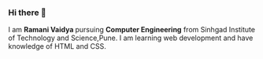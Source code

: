 ### Hi there 👋
I am <b> Ramani Vaidya </b> pursuing <b> Computer Engineering</b> from Sinhgad Institute of Technology and Science,Pune.
I am learning web development and have knowledge of HTML and CSS.
 <!---
**RamaniVaidya/RamaniVaidya** is a ✨ _special_ ✨ repository because its `README.md` (this file) appears on your GitHub profile.

Here are some ideas to get you started:

- 🔭 I’m currently working on ...
- 🌱 I’m currently learning ...
- 👯 I’m looking to collaborate on ...
- 🤔 I’m looking for help with ...
- 💬 Ask me about ...
- 📫 How to reach me: ...
- 😄 Pronouns: ...
- ⚡ Fun fact: ...
-->
